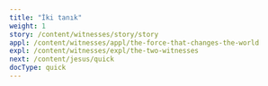 ```yaml
---
title: "İki tanık"
weight: 1
story: /content/witnesses/story/story
appl: /content/witnesses/appl/the-force-that-changes-the-world
expl: /content/witnesses/expl/the-two-witnesses
next: /content/jesus/quick
docType: quick
---
```

